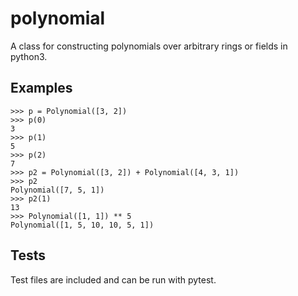 # polynomial

A class for constructing polynomials over arbitrary rings or fields in python3.

## Examples

    >>> p = Polynomial([3, 2])
    >>> p(0)
    3
    >>> p(1)
    5
    >>> p(2)
    7
    >>> p2 = Polynomial([3, 2]) + Polynomial([4, 3, 1])
    >>> p2
    Polynomial([7, 5, 1])
    >>> p2(1)
    13
    >>> Polynomial([1, 1]) ** 5
    Polynomial([1, 5, 10, 10, 5, 1])

## Tests

Test files are included and can be run with pytest.
